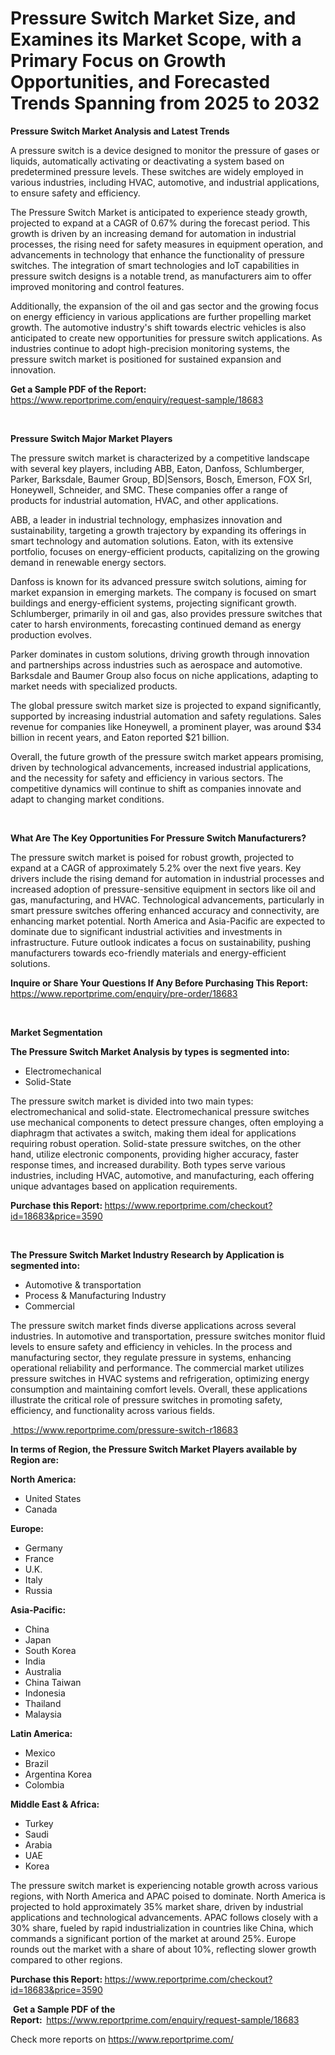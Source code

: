 <p><h1>Pressure Switch Market Size, and Examines its Market Scope, with a Primary Focus on Growth Opportunities, and Forecasted Trends Spanning from 2025 to 2032</h1></p><p><strong>Pressure Switch Market Analysis and Latest Trends</strong></p>
<p><p>A pressure switch is a device designed to monitor the pressure of gases or liquids, automatically activating or deactivating a system based on predetermined pressure levels. These switches are widely employed in various industries, including HVAC, automotive, and industrial applications, to ensure safety and efficiency.</p><p>The Pressure Switch Market is anticipated to experience steady growth, projected to expand at a CAGR of 0.67% during the forecast period. This growth is driven by an increasing demand for automation in industrial processes, the rising need for safety measures in equipment operation, and advancements in technology that enhance the functionality of pressure switches. The integration of smart technologies and IoT capabilities in pressure switch designs is a notable trend, as manufacturers aim to offer improved monitoring and control features.</p><p>Additionally, the expansion of the oil and gas sector and the growing focus on energy efficiency in various applications are further propelling market growth. The automotive industry's shift towards electric vehicles is also anticipated to create new opportunities for pressure switch applications. As industries continue to adopt high-precision monitoring systems, the pressure switch market is positioned for sustained expansion and innovation.</p></p>
<p><strong>Get a Sample PDF of the Report:&nbsp;</strong> <a href="https://www.reportprime.com/enquiry/request-sample/18683?utm_campaign=2244&utm_medium=2&utm_source=Github&utm_content=ia&utm_term=19032025&utm_id=pressure-switch">https://www.reportprime.com/enquiry/request-sample/18683</a></p>
<p>&nbsp;</p>
<p><strong>Pressure Switch Major Market Players</strong></p>
<p><p>The pressure switch market is characterized by a competitive landscape with several key players, including ABB, Eaton, Danfoss, Schlumberger, Parker, Barksdale, Baumer Group, BD|Sensors, Bosch, Emerson, FOX Srl, Honeywell, Schneider, and SMC. These companies offer a range of products for industrial automation, HVAC, and other applications.</p><p>ABB, a leader in industrial technology, emphasizes innovation and sustainability, targeting a growth trajectory by expanding its offerings in smart technology and automation solutions. Eaton, with its extensive portfolio, focuses on energy-efficient products, capitalizing on the growing demand in renewable energy sectors.</p><p>Danfoss is known for its advanced pressure switch solutions, aiming for market expansion in emerging markets. The company is focused on smart buildings and energy-efficient systems, projecting significant growth. Schlumberger, primarily in oil and gas, also provides pressure switches that cater to harsh environments, forecasting continued demand as energy production evolves.</p><p>Parker dominates in custom solutions, driving growth through innovation and partnerships across industries such as aerospace and automotive. Barksdale and Baumer Group also focus on niche applications, adapting to market needs with specialized products.</p><p>The global pressure switch market size is projected to expand significantly, supported by increasing industrial automation and safety regulations. Sales revenue for companies like Honeywell, a prominent player, was around $34 billion in recent years, and Eaton reported $21 billion.</p><p>Overall, the future growth of the pressure switch market appears promising, driven by technological advancements, increased industrial applications, and the necessity for safety and efficiency in various sectors. The competitive dynamics will continue to shift as companies innovate and adapt to changing market conditions.</p></p>
<p>&nbsp;</p>
<p><strong>What Are The Key Opportunities For Pressure Switch Manufacturers?</strong></p>
<p><p>The pressure switch market is poised for robust growth, projected to expand at a CAGR of approximately 5.2% over the next five years. Key drivers include the rising demand for automation in industrial processes and increased adoption of pressure-sensitive equipment in sectors like oil and gas, manufacturing, and HVAC. Technological advancements, particularly in smart pressure switches offering enhanced accuracy and connectivity, are enhancing market potential. North America and Asia-Pacific are expected to dominate due to significant industrial activities and investments in infrastructure. Future outlook indicates a focus on sustainability, pushing manufacturers towards eco-friendly materials and energy-efficient solutions.</p></p>
<p><strong>Inquire or Share Your Questions If Any Before Purchasing This Report:</strong> <a href="https://www.reportprime.com/enquiry/pre-order/18683?utm_campaign=2244&utm_medium=2&utm_source=Github&utm_content=ia&utm_term=19032025&utm_id=pressure-switch">https://www.reportprime.com/enquiry/pre-order/18683</a></p>
<p>&nbsp;</p>
<p><strong>Market Segmentation</strong></p>
<p><strong>The Pressure Switch Market Analysis by types is segmented into:</strong></p>
<p><ul><li>Electromechanical</li><li>Solid-State</li></ul></p>
<p><p>The pressure switch market is divided into two main types: electromechanical and solid-state. Electromechanical pressure switches use mechanical components to detect pressure changes, often employing a diaphragm that activates a switch, making them ideal for applications requiring robust operation. Solid-state pressure switches, on the other hand, utilize electronic components, providing higher accuracy, faster response times, and increased durability. Both types serve various industries, including HVAC, automotive, and manufacturing, each offering unique advantages based on application requirements.</p></p>
<p><strong>Purchase this Report:&nbsp;</strong><a href="https://www.reportprime.com/checkout?id=18683&price=3590&utm_campaign=2244&utm_medium=2&utm_source=Github&utm_content=ia&utm_term=19032025&utm_id=pressure-switch">https://www.reportprime.com/checkout?id=18683&price=3590</a></p>
<p>&nbsp;</p>
<p><strong>The Pressure Switch Market Industry Research by Application is segmented into:</strong></p>
<p><ul><li>Automotive & transportation</li><li>Process & Manufacturing Industry</li><li>Commercial</li></ul></p>
<p><p>The pressure switch market finds diverse applications across several industries. In automotive and transportation, pressure switches monitor fluid levels to ensure safety and efficiency in vehicles. In the process and manufacturing sector, they regulate pressure in systems, enhancing operational reliability and performance. The commercial market utilizes pressure switches in HVAC systems and refrigeration, optimizing energy consumption and maintaining comfort levels. Overall, these applications illustrate the critical role of pressure switches in promoting safety, efficiency, and functionality across various fields.</p></p>
<p><a href="https://www.reportprime.com/pressure-switch-r18683?utm_campaign=2244&utm_medium=2&utm_source=Github&utm_content=ia&utm_term=19032025&utm_id=pressure-switch">&nbsp;https://www.reportprime.com/pressure-switch-r18683</a></p>
<p><strong>In terms of Region, the Pressure Switch Market Players available by Region are:</strong></p>
<p>
    <p> <strong> North America: </strong>
        <ul>
            <li>United States</li>
            <li>Canada</li>
        </ul>
        </p> 
    <p> <strong> Europe: </strong>
        <ul>
            <li>Germany</li>
            <li>France</li>
            <li>U.K.</li>
            <li>Italy</li>
            <li>Russia</li>
        </ul>
        </p> 
    <p> <strong> Asia-Pacific: </strong>
        <ul>
            <li>China</li>
            <li>Japan</li>
            <li>South Korea</li>
            <li>India</li>
            <li>Australia</li>
            <li>China Taiwan</li>
            <li>Indonesia</li>
            <li>Thailand</li>
            <li>Malaysia</li>
        </ul>
        </p> 
    <p> <strong> Latin America: </strong>
        <ul>
            <li>Mexico</li>
            <li>Brazil</li>
            <li>Argentina Korea</li>
            <li>Colombia</li>
        </ul>
        </p> 
    <p> <strong> Middle East & Africa: </strong>
        <ul>
            <li>Turkey</li>
            <li>Saudi</li>
            <li>Arabia</li>
            <li>UAE</li>
            <li>Korea</li>
        </ul>
    </p>
    </p>
<p><p>The pressure switch market is experiencing notable growth across various regions, with North America and APAC poised to dominate. North America is projected to hold approximately 35% market share, driven by industrial applications and technological advancements. APAC follows closely with a 30% share, fueled by rapid industrialization in countries like China, which commands a significant portion of the market at around 25%. Europe rounds out the market with a share of about 10%, reflecting slower growth compared to other regions.</p></p>
<p><strong>Purchase this Report: </strong><a href="https://www.reportprime.com/checkout?id=18683&price=3590&utm_campaign=2244&utm_medium=2&utm_source=Github&utm_content=ia&utm_term=19032025&utm_id=pressure-switch">https://www.reportprime.com/checkout?id=18683&price=3590</a></p>
<p>&nbsp;<strong>Get a Sample PDF of the Report:&nbsp;&nbsp;</strong><a href="https://www.reportprime.com/enquiry/request-sample/18683?utm_campaign=2244&utm_medium=2&utm_source=Github&utm_content=ia&utm_term=19032025&utm_id=pressure-switch">https://www.reportprime.com/enquiry/request-sample/18683</a></p>
<p><strong></strong></p>
<p>Check more reports on <a href="https://www.reportprime.com/?utm_campaign=2244&utm_medium=2&utm_source=Github&utm_content=ia&utm_term=19032025&utm_id=pressure-switch">https://www.reportprime.com/</a></p>